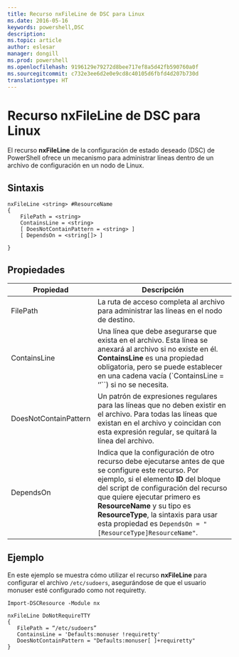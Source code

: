 ```yaml
---
title: Recurso nxFileLine de DSC para Linux
ms.date: 2016-05-16
keywords: powershell,DSC
description: 
ms.topic: article
author: eslesar
manager: dongill
ms.prod: powershell
ms.openlocfilehash: 9196129e79272d8bee717ef8a5d42fb590760a0f
ms.sourcegitcommit: c732e3ee6d2e0e9cd8c40105d6fbfd4d207b730d
translationtype: HT
---
```

# <a name="dsc-for-linux-nxfileline-resource"></a>Recurso nxFileLine de DSC para Linux

El recurso **nxFileLine** de la configuración de estado deseado (DSC) de PowerShell ofrece un mecanismo para administrar líneas dentro de un archivo de configuración en un nodo de Linux.

## <a name="syntax"></a>Sintaxis

```
nxFileLine <string> #ResourceName
{
    FilePath = <string>
    ContainsLine = <string>
    [ DoesNotContainPattern = <string> ]
    [ DependsOn = <string[]> ]

}
```

## <a name="properties"></a>Propiedades

|  Propiedad |  Descripción | 
|---|---|
| FilePath| La ruta de acceso completa al archivo para administrar las líneas en el nodo de destino.| 
| ContainsLine| Una línea que debe asegurarse que exista en el archivo. Esta línea se anexará al archivo si no existe en él. **ContainsLine** es una propiedad obligatoria, pero se puede establecer en una cadena vacía (`ContainsLine = ‘’``) si no se necesita.| 
| DoesNotContainPattern| Un patrón de expresiones regulares para las líneas que no deben existir en el archivo. Para todas las líneas que existan en el archivo y coincidan con esta expresión regular, se quitará la línea del archivo.| 
| DependsOn | Indica que la configuración de otro recurso debe ejecutarse antes de que se configure este recurso. Por ejemplo, si el elemento **ID** del bloque del script de configuración del recurso que quiere ejecutar primero es **ResourceName** y su tipo es **ResourceType**, la sintaxis para usar esta propiedad es `DependsOn = "[ResourceType]ResourceName"`.| 

## <a name="example"></a>Ejemplo

En este ejemplo se muestra cómo utilizar el recurso **nxFileLine** para configurar el archivo `/etc/sudoers`, asegurándose de que el usuario monuser esté configurado como not requiretty.

```
Import-DSCResource -Module nx 

nxFileLine DoNotRequireTTY
{
   FilePath = “/etc/sudoers”
   ContainsLine = 'Defaults:monuser !requiretty'
   DoesNotContainPattern = "Defaults:monuser[ ]+requiretty"
} 
```

